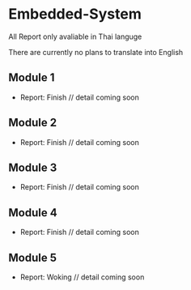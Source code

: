 # Embedded-System
All Report only avaliable in Thai languge <p>
There are currently no plans to translate into English

## Module 1
- Report: Finish
// detail coming soon
## Module 2
- Report: Finish
// detail coming soon
## Module 3
- Report: Finish
// detail coming soon
## Module 4
- Report: Finish
// detail coming soon
## Module 5
- Report: Woking
// detail coming soon
